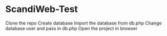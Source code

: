# ScandiWeb-Test
Clone the repo
Create database
Import the database from db.php
Change database user and pass in db.php
Open the project in browser
